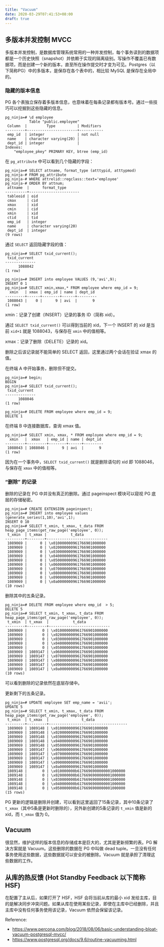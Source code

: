 ```yaml
---
title: "Vacuum"
date: 2020-03-29T07:41:53+08:00
draft: true
---
```


## 多版本并发控制 MVCC

多版本并发控制，是数据库管理系统常用的一种并发控制，每个事务读到的数据项都是一个历史快照（snapshot）并依赖于实现的隔离级别。写操作不覆盖已有数据项，而是创建一个新的版本，直至所在操作提交时才变为可见。Postgres（以下简称PG）中的多版本，是保存在各个表中的，相比较 MySQL 是保存在全局中的。

### 隐藏的版本信息

PG 各个表独立保存着多版本信息，也意味着在每条记录都有版本号。通过一些技巧可以挖掘到这些隐藏的信息。

```
pg_ninja=# \d employee
           Table "public.employee"
 Column  |         Type          | Modifiers
---------+-----------------------+-----------
 emp_id  | integer               | not null
 name    | character varying(20) |
 dept_id | integer               |
Indexes:
    "employee_pkey" PRIMARY KEY, btree (emp_id)
```

在 `pg_attribute` 中可以看到几个隐藏的字段：
```
pg_ninja=# SELECT attname, format_type (atttypid, atttypmod)
pg_ninja-# FROM pg_attribute
pg_ninja-# WHERE attrelid::regclass::text='employee'
pg_ninja-# ORDER BY attnum;
 attname  |      format_type
----------+-----------------------
 tableoid | oid
 cmax     | cid
 xmax     | xid
 cmin     | cid
 xmin     | xid
 ctid     | tid
 emp_id   | integer
 name     | character varying(20)
 dept_id  | integer
(9 rows)
```

通过 `SELECT` 返回隐藏字段的值：
```
pg_ninja=# SELECT txid_current();
 txid_current
--------------
      1088042
(1 row)

pg_ninja=# INSERT into employee VALUES (9,'avi',9);
INSERT 0 1
pg_ninja=# SELECT xmin,xmax,* FROM employee where emp_id = 9;
  xmin   | xmax | emp_id | name | dept_id
---------+------+--------+------+---------
 1088043 |    0 |      9 | avi  |       9
(1 row)
```

xmin：记录了创建（INSERT）记录的事务 ID（简称 xid）。

通过 `SELECT txid_current()` 可以得到当前的 xid，下一个 INSERT 的 xid 是当前 `xid+1` 就是 1088043，与保存在 `xmin` 中的值相等。

xmax：记录了删除（DELETE）记录的 xid。

删除之后该记录就不能简单的 SELECT 返回，这里通过两个会话在验证 xmax 的值。

在终端 A 中开始事务，删除但不提交。

```
pg_ninja=# begin;
BEGIN
pg_ninja=# SELECT txid_current();
 txid_current
--------------
      1088046
(1 row)

pg_ninja=# DELETE FROM employee where emp_id = 9;
DELETE 1
```

在终端 B 中连接数据库，查询 xmax 值。
```
pg_ninja=# SELECT xmin, xmax, * FROM employee where emp_id = 9;
  xmin   |  xmax   | emp_id | name | dept_id
---------+---------+--------+------+---------
 1088043 | 1088046 |      9 | avi  |       9
(1 row)
```

因为在一个事务中，`SELECT txid_current()` 就是删除语句的 xid 即 1088046，与保存在 `xmax` 中的值相等。

### “删除” 的记录

删除的记录在 PG 中并没有真正的删除。通过 pageinspect 模块可以窥视 PG 底层的存储秘密。

```
pg_ninja=# CREATE EXTENSION pageinspect;
pg_ninja=# INSERT into employee values (generate_series(1,10),'avi',1);
INSERT 0 10
pg_ninja=# SELECT t_xmin, t_xmax, t_data FROM heap_page_items(get_raw_page('employee', 0));
 t_xmin  | t_xmax |           t_data
---------+--------+----------------------------
 1089069 |      0 | \x010000000961766901000000
 1089069 |      0 | \x020000000961766901000000
 1089069 |      0 | \x030000000961766901000000
 1089069 |      0 | \x040000000961766901000000
 1089069 |      0 | \x050000000961766901000000
 1089069 |      0 | \x060000000961766901000000
 1089069 |      0 | \x070000000961766901000000
 1089069 |      0 | \x080000000961766901000000
 1089069 |      0 | \x090000000961766901000000
 1089069 |      0 | \x0a0000000961766901000000
(10 rows)
```

删除其中的五条记录。
```
pg_ninja=# DELETE FROM employee where emp_id  > 5;
DELETE 5
pg_ninja=# SELECT t_xmin, t_xmax, t_data FROM heap_page_items(get_raw_page('employee', 0));
 t_xmin  | t_xmax  |           t_data
---------+---------+----------------------------
 1089069 |       0 | \x010000000961766901000000
 1089069 |       0 | \x020000000961766901000000
 1089069 |       0 | \x030000000961766901000000
 1089069 |       0 | \x040000000961766901000000
 1089069 |       0 | \x050000000961766901000000
 1089069 | 1089147 | \x060000000961766901000000
 1089069 | 1089147 | \x070000000961766901000000
 1089069 | 1089147 | \x080000000961766901000000
 1089069 | 1089147 | \x090000000961766901000000
 1089069 | 1089147 | \x0a0000000961766901000000
(10 rows)
```
可以看到删除的记录依然在底层存储中。

更新剩下的五条记录。
```
pg_ninja=# UPDATE employee SET emp_name = 'avii';
UPDATE 5
pg_ninja=# SELECT t_xmin, t_xmax, t_data FROM heap_page_items(get_raw_page('employee', 0));
 t_xmin  | t_xmax  |               t_data
---------+---------+------------------------------------
 1089069 | 1089148 | \x010000000961766901000000
 1089069 | 1089148 | \x020000000961766901000000
 1089069 | 1089148 | \x030000000961766901000000
 1089069 | 1089148 | \x040000000961766901000000
 1089069 | 1089148 | \x050000000961766901000000
 1089069 | 1089147 | \x060000000961766901000000
 1089069 | 1089147 | \x070000000961766901000000
 1089069 | 1089147 | \x080000000961766901000000
 1089069 | 1089147 | \x090000000961766901000000
 1089069 | 1089147 | \x0a0000000961766901000000
 1089148 |       0 | \x010000000b6176696900000001000000
 1089148 |       0 | \x020000000b6176696900000001000000
 1089148 |       0 | \x030000000b6176696900000001000000
 1089148 |       0 | \x040000000b6176696900000001000000
 1089148 |       0 | \x050000000b6176696900000001000000
(15 rows)
```
PG 更新的逻辑是删除并创建，可以看到这里返回了15条记录，其中10条记录了 `t_xmax`（其中5条是更新时删除的），另外新创建的5条记录的 `t_xmin` 值是新的 xid，而 `t_xmax` 值为 0。

## Vacuum

很显然，维护这样的版本信息的存储成本是巨大的，尤其是更新频繁的表。PG 解决方案就是 Vacuum。这些删除的数据在 PG 中叫做 dead tuple。一旦没有任何事务使用这些数据，这些数据就可以安全的被删除。Vacuum 就是承担了清理这些数据的工作。

## 从库的热反馈 (Hot Standby Feedback 以下简称 HSF)
在配置了主从后，如果打开了 HSF，HSF 会将当前从库的最小 xid 发给主库，目的是解决同步冲突问题。如果从库在使用某些记录，即使在主库中已经删除，并且主库中没有任何事务使用该记录，Vacuum 依然会保留该记录。

Reference:

* https://www.percona.com/blog/2018/08/06/basic-understanding-bloat-vacuum-postgresql-mvcc/
* https://www.postgresql.org/docs/9.6/routine-vacuuming.html
